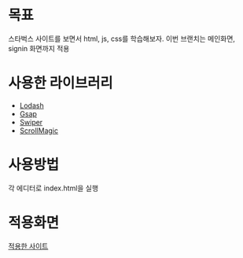 # 목표
스타벅스 사이트를 보면서 html, js, css를 학습해보자. 
이번 브랜치는 메인화면, signin 화면까지 적용

# 사용한 라이브러리
- [Lodash](https://lodash.com/)
- [Gsap](https://greensock.com/gsap/)
- [Swiper](https://swiperjs.com/)
- [ScrollMagic](https://scrollmagic.io/)

# 사용방법
각 에디터로 index.html을 실행

# 적용화면
[적용한 사이트](https://cranky-pike-512f55.netlify.app/)
